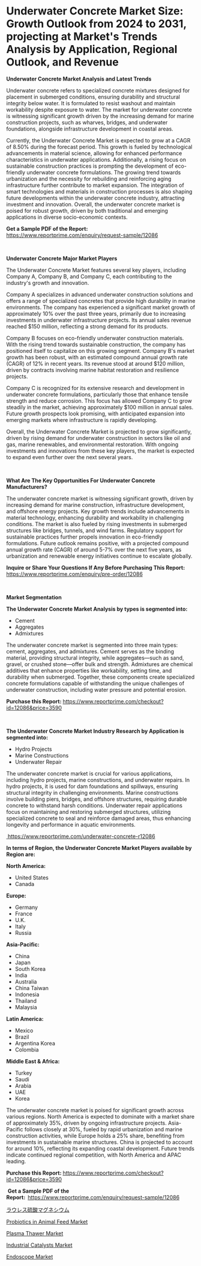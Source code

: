 <p><h1>Underwater Concrete Market Size: Growth Outlook from 2024 to 2031, projecting at Market's Trends Analysis by Application, Regional Outlook, and Revenue</h1></p><p><strong>Underwater Concrete Market Analysis and Latest Trends</strong></p>
<p><p>Underwater concrete refers to specialized concrete mixtures designed for placement in submerged conditions, ensuring durability and structural integrity below water. It is formulated to resist washout and maintain workability despite exposure to water. The market for underwater concrete is witnessing significant growth driven by the increasing demand for marine construction projects, such as wharves, bridges, and underwater foundations, alongside infrastructure development in coastal areas.</p><p>Currently, the Underwater Concrete Market is expected to grow at a CAGR of 8.50% during the forecast period. This growth is fueled by technological advancements in material science, allowing for enhanced performance characteristics in underwater applications. Additionally, a rising focus on sustainable construction practices is prompting the development of eco-friendly underwater concrete formulations. The growing trend towards urbanization and the necessity for rebuilding and reinforcing aging infrastructure further contribute to market expansion. The integration of smart technologies and materials in construction processes is also shaping future developments within the underwater concrete industry, attracting investment and innovation. Overall, the underwater concrete market is poised for robust growth, driven by both traditional and emerging applications in diverse socio-economic contexts.</p></p>
<p><strong>Get a Sample PDF of the Report:&nbsp;</strong> <a href="https://www.reportprime.com/enquiry/request-sample/12086">https://www.reportprime.com/enquiry/request-sample/12086</a></p>
<p>&nbsp;</p>
<p><strong>Underwater Concrete Major Market Players</strong></p>
<p><p>The Underwater Concrete Market features several key players, including Company A, Company B, and Company C, each contributing to the industry's growth and innovation. </p><p>Company A specializes in advanced underwater construction solutions and offers a range of specialized concretes that provide high durability in marine environments. The company has experienced a significant market growth of approximately 10% over the past three years, primarily due to increasing investments in underwater infrastructure projects. Its annual sales revenue reached $150 million, reflecting a strong demand for its products.</p><p>Company B focuses on eco-friendly underwater construction materials. With the rising trend towards sustainable construction, the company has positioned itself to capitalize on this growing segment. Company B's market growth has been robust, with an estimated compound annual growth rate (CAGR) of 12% in recent years. Its revenue stood at around $120 million, driven by contracts involving marine habitat restoration and resilience projects.</p><p>Company C is recognized for its extensive research and development in underwater concrete formulations, particularly those that enhance tensile strength and reduce corrosion. This focus has allowed Company C to grow steadily in the market, achieving approximately $100 million in annual sales. Future growth prospects look promising, with anticipated expansion into emerging markets where infrastructure is rapidly developing.</p><p>Overall, the Underwater Concrete Market is projected to grow significantly, driven by rising demand for underwater construction in sectors like oil and gas, marine renewables, and environmental restoration. With ongoing investments and innovations from these key players, the market is expected to expand even further over the next several years.</p></p>
<p>&nbsp;</p>
<p><strong>What Are The Key Opportunities For Underwater Concrete Manufacturers?</strong></p>
<p><p>The underwater concrete market is witnessing significant growth, driven by increasing demand for marine construction, infrastructure development, and offshore energy projects. Key growth trends include advancements in material technology, enhancing durability and workability in challenging conditions. The market is also fueled by rising investments in submerged structures like bridges, tunnels, and wind farms. Regulatory support for sustainable practices further propels innovation in eco-friendly formulations. Future outlook remains positive, with a projected compound annual growth rate (CAGR) of around 5-7% over the next five years, as urbanization and renewable energy initiatives continue to escalate globally.</p></p>
<p><strong>Inquire or Share Your Questions If Any Before Purchasing This Report:</strong> <a href="https://www.reportprime.com/enquiry/pre-order/12086">https://www.reportprime.com/enquiry/pre-order/12086</a></p>
<p>&nbsp;</p>
<p><strong>Market Segmentation</strong></p>
<p><strong>The Underwater Concrete Market Analysis by types is segmented into:</strong></p>
<p><ul><li>Cement</li><li>Aggregates</li><li>Admixtures</li></ul></p>
<p><p>The underwater concrete market is segmented into three main types: cement, aggregates, and admixtures. Cement serves as the binding material, providing structural integrity, while aggregates—such as sand, gravel, or crushed stone—offer bulk and strength. Admixtures are chemical additives that enhance properties like workability, setting time, and durability when submerged. Together, these components create specialized concrete formulations capable of withstanding the unique challenges of underwater construction, including water pressure and potential erosion.</p></p>
<p><strong>Purchase this Report:&nbsp;</strong><a href="https://www.reportprime.com/checkout?id=12086&price=3590">https://www.reportprime.com/checkout?id=12086&price=3590</a></p>
<p>&nbsp;</p>
<p><strong>The Underwater Concrete Market Industry Research by Application is segmented into:</strong></p>
<p><ul><li>Hydro Projects</li><li>Marine Constructions</li><li>Underwater Repair</li></ul></p>
<p><p>The underwater concrete market is crucial for various applications, including hydro projects, marine constructions, and underwater repairs. In hydro projects, it is used for dam foundations and spillways, ensuring structural integrity in challenging environments. Marine constructions involve building piers, bridges, and offshore structures, requiring durable concrete to withstand harsh conditions. Underwater repair applications focus on maintaining and restoring submerged structures, utilizing specialized concrete to seal and reinforce damaged areas, thus enhancing longevity and performance in aquatic environments.</p></p>
<p><a href="https://www.reportprime.com/underwater-concrete-r12086">&nbsp;https://www.reportprime.com/underwater-concrete-r12086</a></p>
<p><strong>In terms of Region, the Underwater Concrete Market Players available by Region are:</strong></p>
<p>
    <p> <strong> North America: </strong>
        <ul>
            <li>United States</li>
            <li>Canada</li>
        </ul>
        </p> 
    <p> <strong> Europe: </strong>
        <ul>
            <li>Germany</li>
            <li>France</li>
            <li>U.K.</li>
            <li>Italy</li>
            <li>Russia</li>
        </ul>
        </p> 
    <p> <strong> Asia-Pacific: </strong>
        <ul>
            <li>China</li>
            <li>Japan</li>
            <li>South Korea</li>
            <li>India</li>
            <li>Australia</li>
            <li>China Taiwan</li>
            <li>Indonesia</li>
            <li>Thailand</li>
            <li>Malaysia</li>
        </ul>
        </p> 
    <p> <strong> Latin America: </strong>
        <ul>
            <li>Mexico</li>
            <li>Brazil</li>
            <li>Argentina Korea</li>
            <li>Colombia</li>
        </ul>
        </p> 
    <p> <strong> Middle East & Africa: </strong>
        <ul>
            <li>Turkey</li>
            <li>Saudi</li>
            <li>Arabia</li>
            <li>UAE</li>
            <li>Korea</li>
        </ul>
    </p>
    </p>
<p><p>The underwater concrete market is poised for significant growth across various regions. North America is expected to dominate with a market share of approximately 35%, driven by ongoing infrastructure projects. Asia-Pacific follows closely at 30%, fueled by rapid urbanization and marine construction activities, while Europe holds a 25% share, benefiting from investments in sustainable marine structures. China is projected to account for around 10%, reflecting its expanding coastal development. Future trends indicate continued regional competition, with North America and APAC leading.</p></p>
<p><strong>Purchase this Report: </strong><a href="https://www.reportprime.com/checkout?id=12086&price=3590">https://www.reportprime.com/checkout?id=12086&price=3590</a></p>
<p>&nbsp;<strong>Get a Sample PDF of the Report:&nbsp;&nbsp;</strong><a href="https://www.reportprime.com/enquiry/request-sample/12086">https://www.reportprime.com/enquiry/request-sample/12086</a></p>
<p><strong></strong></p>
<p><p><a href="https://medium.com/@sashabeier2023/%E3%82%B0%E3%83%AD%E3%83%BC%E3%83%90%E3%83%AB%E3%83%9E%E3%82%B0%E3%83%8D%E3%82%B7%E3%82%A6%E3%83%A0%E3%83%A9%E3%82%A6%E3%83%AC%E3%82%B9%E7%A1%AB%E9%85%B8%E5%A1%A9%E5%B8%82%E5%A0%B4%E3%81%AE%E6%96%B0%E3%81%9F%E3%81%AA%E6%A9%9F%E4%BC%9A%E3%81%A8%E8%AA%B2%E9%A1%8C-2024-2031-547fb6d0cffb">ラウレス硫酸マグネシウム</a></p><p><a href="https://github.com/GroverBarry/Market-Research-Report-List-7/blob/main/probiotics-in-animal-feed-market.md">Probiotics in Animal Feed Market</a></p><p><a href="https://medium.com/@kaylagreenj1521/plasma-thawer-market-outlook-complete-industry-analysis-2024-to-2031-7dc05b8cb177">Plasma Thawer Market</a></p><p><a href="https://github.com/lylyparadise/Market-Research-Report-List-5/blob/main/industrial-catalysts-market.md">Industrial Catalysts Market</a></p><p><a href="https://medium.com/@crystalwastonh89/global-endoscope-market-trends-and-innovations-a-forward-looking-analysis-2024-2031-da84af97e9e3">Endoscope Market</a></p></p>